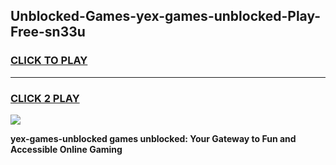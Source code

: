 
## Unblocked-Games-yex-games-unblocked-Play-Free-sn33u
<h3>
<a href="https://premium76.site?title=yex-games-unblocked&ref=21A">CLICK TO PLAY</a></h3>
<hr>

<h3>
<a href="https://premium76.site?title=yex-games-unblocked&ref=21A">CLICK 2 PLAY</a>
  
</h3>

<a href="https://premium76.site?title=yex-games-unblocked&ref=21A"><img src="https://clearcache.store/games.png"></a>


**yex-games-unblocked games unblocked: Your Gateway to Fun and Accessible Online Gaming**
